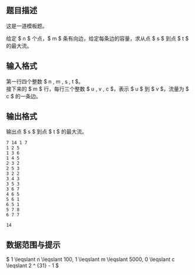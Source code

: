 ## 题目描述

这是一道模板题。

给定 $ n $ 个点，$ m $  条有向边，给定每条边的容量，求从点 $ s $ 到点 $ t $ 的最大流。

## 输入格式

第一行四个整数 $ n , m , s , t $。  
接下来的 $ m $ 行，每行三个整数 $ u , v , c $，表示 $ u $ 到 $ v $，流量为 $ c $ 的一条边。

## 输出格式

输出点 $ s $ 到点 $ t $ 的最大流。

```input1
7 14 1 7
1 2 5
1 3 6
1 4 5
2 3 2
2 5 3
3 2 2
3 4 3
3 5 3
3 6 7
4 6 5
5 6 1
6 5 1
5 7 8
6 7 7
```

```output1
14
```

## 数据范围与提示

$ 1 \leqslant n \leqslant 100, 1 \leqslant m \leqslant 5000, 0 \leqslant c \leqslant 2 ^ {31} - 1 $


